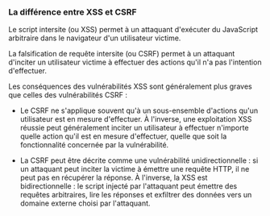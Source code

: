 ### La différence entre XSS et CSRF 

Le script intersite (ou XSS) permet à un attaquant d'exécuter du JavaScript arbitraire dans le navigateur d'un utilisateur victime.

La falsification de requête intersite (ou CSRF) permet à un attaquant d'inciter un utilisateur victime à effectuer des actions qu'il n'a pas l'intention d'effectuer.

Les conséquences des vulnérabilités XSS sont généralement plus graves que celles des vulnérabilités CSRF :

- Le CSRF ne s'applique souvent qu'à un sous-ensemble d'actions qu'un utilisateur est en mesure d'effectuer.  À l'inverse, une exploitation XSS réussie peut généralement inciter un utilisateur à effectuer n'importe quelle action qu'il est en mesure d'effectuer, quelle que soit la fonctionnalité concernée par la vulnérabilité.

- La CSRF peut être décrite comme une vulnérabilité unidirectionnelle : si un attaquant peut inciter la victime à émettre une requête HTTP, il ne peut pas en récupérer la réponse. À l'inverse, la XSS est bidirectionnelle : le script injecté par l'attaquant peut émettre des requêtes arbitraires, lire les réponses et exfiltrer des données vers un domaine externe choisi par l'attaquant.

